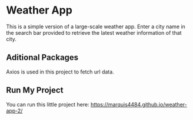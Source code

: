 # Weather App

This is a simple version of a large-scale weather app. Enter a city name in the search bar provided to retrieve the latest weather
information of that city.

## Aditional Packages 

Axios is used in this project to fetch url data.

## Run My Project

You can run this little project here: https://marquis4484.github.io/weather-app-2/